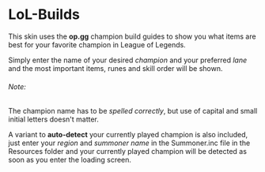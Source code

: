 # LoL-Builds
This skin uses the **op.gg** champion build guides to show you what items are best for your favorite champion in League of Legends.

Simply enter the name of your desired *champion* and your preferred *lane* and the most important items, runes and skill order will be shown.


###### Note:
The champion name has to be *spelled correctly*, but use of capital and small initial letters doesn't matter.


A variant to **auto-detect** your currently played champion is also included, just enter your *region* and *summoner name* in the Summoner.inc file in the Resources folder and your currently played champion will be detected as soon as you enter the loading screen.

